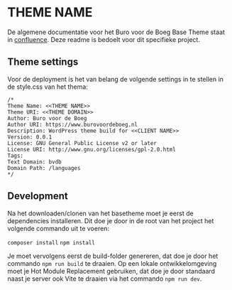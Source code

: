 # THEME NAME

De algemene documentatie voor het Buro voor de Boeg Base Theme staat in [confluence](https://burovoordeboeg.atlassian.net/wiki/spaces/BVDBT/pages/57933825/Base+Theme). Deze readme is bedoelt voor dit specifieke project.

## Theme settings

Voor de deployment is het van belang de volgende settings in te stellen in de style.css van het thema:

```
/*
Theme Name: <<THEME NAME>>
Theme URI: <<THEME DOMAIN>>
Author: Buro voor de Boeg
Author URI: https://www.burovoordeboeg.nl
Description: WordPress theme build for <<CLIENT NAME>>
Version: 0.0.1
License: GNU General Public License v2 or later
License URI: http://www.gnu.org/licenses/gpl-2.0.html
Tags:
Text Domain: bvdb
Domain Path: /languages
*/
```

## Development

Na het downloaden/clonen van het basetheme moet je eerst de dependencies installeren. Dit doe je door in de root van het project het volgende commando uit te voeren:

`composer install`
`npm install`

Je moet vervolgens eerst de build-folder genereren, dat doe je door het commando `npm run build` te draaien. Op een lokale ontwikkelomgeving moet je Hot Module Replacement gebruiken, dat doe je door standaard naast je server ook Vite te draaien via het commando `npm run dev`. 
